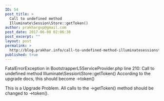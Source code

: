 ```yaml
---
ID: 54
post_title: >
  Call to undefined method
  Illuminate\Session\Store::getToken()
author: prakhargvp@gmail.com
post_date: 2017-06-08 02:06:38
post_excerpt: ""
layout: post
permalink: >
  http://blog.prakhar.info/call-to-undefined-method-illuminatesessionstoregettoken/
published: true
---
```

FatalErrorException in BootstrapperL5ServiceProvider.php line 210:
Call to undefined method Illuminate\Session\Store::getToken()
According to the upgrade docs, this should become ->token()

This is a Upgrade Problem.
All calls to the ->getToken() method should be changed to ->token().